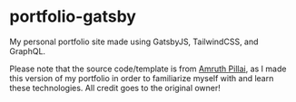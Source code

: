# portfolio-gatsby
My personal portfolio site made using GatsbyJS, TailwindCSS, and GraphQL.

Please note that the source code/template is from [Amruth Pillai](https://github.com/AmruthPillai/ResumeOnTheWeb-Gatsby), as I made this version of my portfolio in order to familiarize myself with and learn these technologies.  All credit goes to the original owner!
